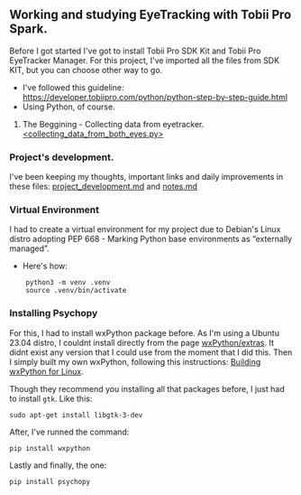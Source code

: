 ## Working and studying EyeTracking with Tobii Pro Spark. 

Before I got started I've got to install Tobii Pro SDK Kit and Tobii Pro EyeTracker Manager. 
For this project, I've imported all the files from SDK KIT, but you can choose other way to go. 

- I've followed this guideline: <https://developer.tobiipro.com/python/python-step-by-step-guide.html>
- Using Python, of course.


1. The Beggining - Collecting data from eyetracker. [<collecting_data_from_both_eyes.py>](collecting_data_from_both_eyes.py)


### Project's development.
I've been keeping my thoughts, important links and daily improvements in these files: [project_development.md](project_development.md) and [notes.md](notes.md)

### Virtual Environment
I had to create a virtual environment for my project due to Debian's Linux distro adopting PEP 668 - Marking Python base environments as “externally managed”.
- Here's how:
```
    python3 -m venv .venv
    source .venv/bin/activate
```

### Installing Psychopy

For this, I had to install wxPython package before. As I'm using a Ubuntu 23.04 distro, I couldnt install directly from the page [wxPython/extras](https://extras.wxpython.org/wxPython4/extras/linux/gtk3/). It didnt exist any version that I could use from the moment that I did this. Then I simply built my own wxPython, following this instructions: [Building wxPython for Linux](https://wxpython.org/blog/2017-08-17-builds-for-linux-with-pip/index.html).

Though they recommend you installing all that packages before, I just had to install `gtk`. Like this:

```
sudo apt-get install libgtk-3-dev
```

After, I've runned the command:
```
pip install wxpython
```

Lastly and finally, the one:
```
pip install psychopy
```